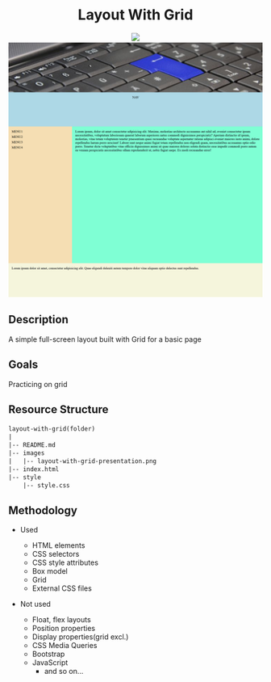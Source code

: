 <div align=center>
	<h1>Layout With Grid</h1>
</div>

<div align="center">
	<a href="https://ehkarabas.github.io/html-css-exercises/layout-with-grid/">
		<img src="https://img.shields.io/badge/live-%23.svg?&style=for-the-badge&logo=www&logoColor=white%22&color=black">
	</a>
	<br>
	<img src="./images/layout-with-grid-presentation.png"/>
</div>

## Description

A simple full-screen layout built with Grid for a basic page

## Goals

Practicing on grid

## Resource Structure 

```
layout-with-grid(folder)
|
|-- README.md
|-- images
|   |-- layout-with-grid-presentation.png
|-- index.html
|-- style
    |-- style.css
```


## Methodology

* Used

	* HTML elements
	* CSS selectors
	* CSS style attributes
	* Box model
	* Grid
	* External CSS files


* Not used

	* Float, flex layouts
	* Position properties
	* Display properties(grid excl.)
	* CSS Media Queries
	* Bootstrap
	* JavaScript
		* and so on...


